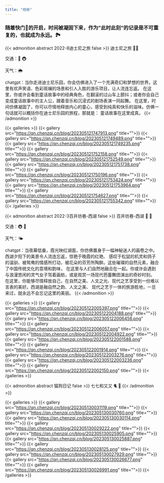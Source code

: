 ```yaml
---
title: "相册"
---
```


### 随着快门📸的开启，时间被凝固下来，作为”此时此刻”的记录是不可重复的，也就成为永远。🏞

{{< admonition abstract 2022-8迪士尼之旅 false >}}
迪士尼之旅 🎡🎢

交通：🚅 🚇

天气：🌦

chatgpt：当你走进迪士尼乐园，你会仿佛进入了一个充满奇幻和梦想的世界。这里有欢声笑语、色彩斑斓的场景和引人入胜的游乐项目，让人流连忘返。
在这里，你或许会看到童话故事中的经典角色，在翻滚的过山车上颤抖；或者你会自己变成童话故事中的主人公，跟着音乐和沉浸式的剧场表演一同起舞。
在这里，时间仿佛凝固了，你可以尽情地释放内心的童心，感受到纯真和快乐的滋味。仿佛一句话就可以概括你在迪士尼乐园的旅程，那就是：
童话故事在这里成真。
{{< /admonition >}}

{{< galleries >}}
{{< gallery src="https://qn.chenzqi.cn/blog/202305121747913.png" title="">}}
{{< gallery src="https://qn.chenzqi.cn/blog/202305121749489.png" title="">}}
{{< gallery src="https://qn.chenzqi.cn/blog/202305121749235.png" title="">}}
{{< gallery src="https://qn.chenzqi.cn/blog/202305121752158.png" title="">}}
{{< gallery src="https://qn.chenzqi.cn/blog/202305121752549.png" title="">}}
{{< gallery src="https://qn.chenzqi.cn/blog/202305121751738.png" title="">}}
{{< gallery src="https://qn.chenzqi.cn/blog/202305121750196.png" title="">}}
{{< gallery src="https://qn.chenzqi.cn/blog/202305121753424.png" title="">}}
{{< gallery src="https://qn.chenzqi.cn/blog/202305121753964.png" title="">}}
{{< gallery src="https://qn.chenzqi.cn/blog/202305121754627.png" title="">}}
{{< gallery src="https://qn.chenzqi.cn/blog/202305121755342.png" title="">}}
{{< /galleries >}}



{{< admonition abstract 2022-3百井坊巷-西湖 false >}}
百井坊巷-西湖 🌅 🌺

交通：🚇 🛵

天气：🌤

chatgpt：当夜幕低垂，霞光映红湖面，你仿佛置身于一幅神秘迷人的画卷之中。西湖夕阳下的美景令人流连忘返，惊艳于晚霞的红艳、
感叹于松鼠的机灵和鸽子的温驯、被鸳鸯的情感所打动，被花朵的芬芳所陶醉。这些璀璨的自然元素，融合了中国传统文化的意境和韵味，
在这里与人们自然地融合在一起。你或许会遇到与浪漫悠闲的灵气女子驾着画舫，或是观赏一场现代芭蕾舞团演出的奇妙时刻。
在这里，你能够尽情释放自己，在自然之美、人文之光、现代之艺享受到一份难以言表的美好。西湖是融自然之韵、人文之美、
现代之艺于一体的旅游胜地，一旦来过，就永远不会忘记这里的美丽。
{{< /admonition >}}

{{< galleries >}}
{{< gallery src="https://qn.chenzqi.cn/blog/202305122005397.png" title="">}}
{{< gallery src="https://qn.chenzqi.cn/blog/202305122004188.png" title="">}}
{{< gallery src="https://qn.chenzqi.cn/blog/202305122006456.png" title="">}}
{{< gallery src="https://qn.chenzqi.cn/blog/202305122006057.png" title="">}}
{{< gallery src="https://qn.chenzqi.cn/blog/202305122004922.png" title="">}}
{{< gallery src="https://qn.chenzqi.cn/blog/202305122001588.png" title="">}}
{{< gallery src="https://qn.chenzqi.cn/blog/202305122001914.png" title="">}}
{{< gallery src="https://qn.chenzqi.cn/blog/202305122003276.png" title="">}}
{{< gallery src="https://qn.chenzqi.cn/blog/202305122003236.png" title="">}}
{{< gallery src="https://qn.chenzqi.cn/blog/202305122002150.png" title="">}}
{{< /galleries >}}



{{< admonition abstract 猫狗日记 false >}}
七七和又又 🐈 🦮
{{< /admonition >}}

{{< galleries >}}
{{< gallery src="https://qn.chenzqi.cn/blog/202305130031119.png" title="">}}
{{< gallery src="https://qn.chenzqi.cn/blog/202305130030760.png" title="">}}
{{< gallery src="https://qn.chenzqi.cn/blog/202305130030114.png" title="">}}
{{< gallery src="https://qn.chenzqi.cn/blog/202305130029222.png" title="">}}
{{< gallery src="https://qn.chenzqi.cn/blog/202305130025905.png" title="">}}
{{< gallery src="https://qn.chenzqi.cn/blog/202305130025887.png" title="">}}
{{< gallery src="https://qn.chenzqi.cn/blog/202305130028125.png" title="">}}
{{< gallery src="https://qn.chenzqi.cn/blog/202305130027929.png" title="">}}
{{< gallery src="https://qn.chenzqi.cn/blog/202305130026677.png" title="">}}
{{< gallery src="https://qn.chenzqi.cn/blog/202305130026991.png" title="">}}
{{< /galleries >}}
